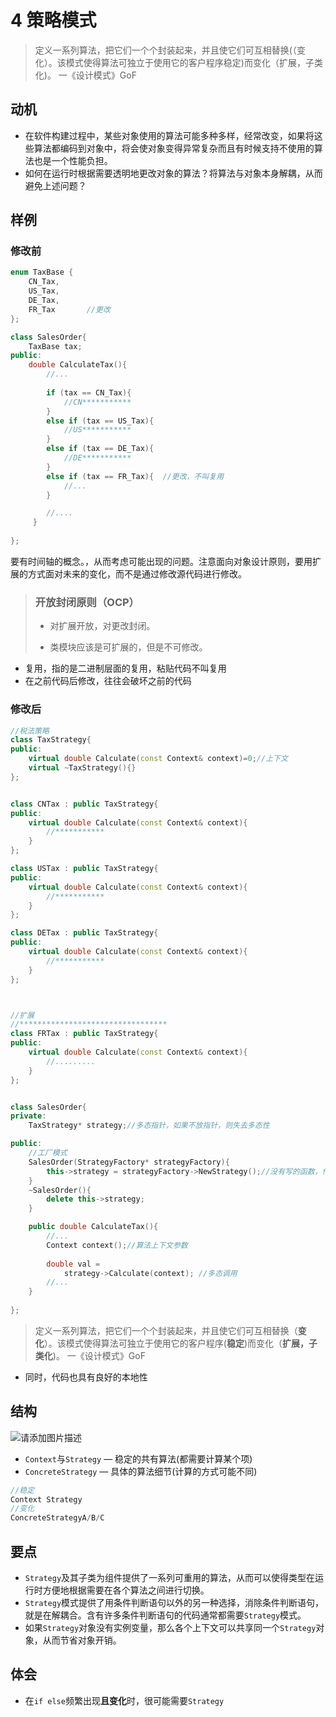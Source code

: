 # 4 策略模式

> 定义一系列算法，把它们一个个封装起来，并且使它们可互相替换(（变化）。该模式使得算法可独立于使用它的客户程序稳定)而变化（扩展，子类化)。
> 																										一《设计模式》GoF

## 动机

- 在软件构建过程中，某些对象使用的算法可能多种多样，经常改变，如果将这些算法都编码到对象中，将会使对象变得异常复杂而且有时候支持不使用的算法也是一个性能负担。
- 如何在运行时根据需要透明地更改对象的算法？将算法与对象本身解耦，从而避免上述问题？

## 样例

### 修改前

```cpp
enum TaxBase {
	CN_Tax,
	US_Tax,
	DE_Tax,
	FR_Tax       //更改
};

class SalesOrder{
    TaxBase tax;
public:
    double CalculateTax(){
        //...
        
        if (tax == CN_Tax){
            //CN***********
        }
        else if (tax == US_Tax){
            //US***********
        }
        else if (tax == DE_Tax){
            //DE***********
        }
		else if (tax == FR_Tax){  //更改，不叫复用
			//...
		}

        //....
     }
    
};
```

要有时间轴的概念。，从而考虑可能出现的问题。注意面向对象设计原则，要用扩展的方式面对未来的变化，而不是通过修改源代码进行修改。

> ### 开放封闭原则（OCP）
>
> - 对扩展开放，对更改封闭。
>
> - 类模块应该是可扩展的，但是不可修改。

- 复用，指的是二进制层面的复用，粘贴代码不叫复用
- 在之前代码后修改，往往会破坏之前的代码



### 修改后

```cpp
//税法策略
class TaxStrategy{
public:
    virtual double Calculate(const Context& context)=0;//上下文
    virtual ~TaxStrategy(){}
};


class CNTax : public TaxStrategy{
public:
    virtual double Calculate(const Context& context){
        //***********
    }
};

class USTax : public TaxStrategy{
public:
    virtual double Calculate(const Context& context){
        //***********
    }
};

class DETax : public TaxStrategy{
public:
    virtual double Calculate(const Context& context){
        //***********
    }
};



//扩展
//*********************************
class FRTax : public TaxStrategy{
public:
	virtual double Calculate(const Context& context){
		//.........
	}
};


class SalesOrder{
private:
    TaxStrategy* strategy;//多态指针，如果不放指针，则失去多态性

public:
    //工厂模式
    SalesOrder(StrategyFactory* strategyFactory){
        this->strategy = strategyFactory->NewStrategy();//没有写的函数，作用应该是创建对象返回指向这个对象的指针。
    }
    ~SalesOrder(){
        delete this->strategy;
    }

    public double CalculateTax(){
        //...
        Context context();//算法上下文参数
        
        double val = 
            strategy->Calculate(context); //多态调用
        //...
    }
    
};

```

> 定义一系列算法，把它们一个个封装起来，并且使它们可互相替换（**变化**）。该模式使得算法可独立于使用它的客户程序(**稳定**)而变化（**扩展，子类化**)。
> 																										一《设计模式》GoF

- 同时，代码也具有良好的本地性



## 结构

![请添加图片描述](https://img-blog.csdnimg.cn/a1f7df4c5364494494ed61c8b0d28f79.png)

- `Context`与`Strategy` — 稳定的共有算法(都需要计算某个项)
- `ConcreteStrategy` — 具体的算法细节(计算的方式可能不同)

```cpp
//稳定
Context Strategy
//变化
ConcreteStrategyA/B/C
```



## 要点

- `Strategy`及其子类为组件提供了一系列可重用的算法，从而可以使得类型在运行时方便地根据需要在各个算法之间进行切换。
- `Strategy`模式提供了用条件判断语句以外的另一种选择，消除条件判断语句，就是在解耦合。含有许多条件判断语句的代码通常都需要`Strategy`模式。
- 如果`Strategy`对象没有实例变量，那么各个上下文可以共享同一个`Strategy`对象，从而节省对象开销。

## 体会

- 在`if else`频繁出现**且变化**时，很可能需要`Strategy`

